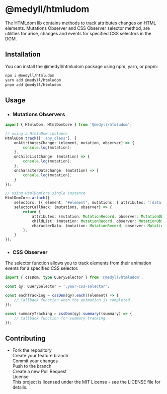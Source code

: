 

# @medyll/htmludom

The HTMLdom lib contains methods to track attributes changes on HTML elements.
Mutations Observer and CSS Observer selector method, are utilities for arise, changes and events for specified CSS selectors in the DOM.

## Installation

You can install the @medyll/htmludom package using npm, yarn, or pnpm:

```bash
npm i @medyll/htmludom
yarn add @medyll/htmludom
pnpm add @medyll/htmludom
```

## Usage

- ### Mutations Observers

```typescript 
import { HtmluDom, HtmlDomCore } from '@medyll/htmludom'; 

// using a HtmluDom instance
HtmluDom.track(['.any_class'], {
	onAttributesChange: (element, mutation, observer) => {
		console.log(mutation);
	},
	onChildListChange: (mutation) => {
		console.log(mutation);
	},
	onCharacterDataChange: (mutation) => {
		console.log(mutation);
	}
});

// using HtmlDomCore single instance
HtmlDomCore.attach({
	selectors: [{ element: '#element', mutations: { attributes: '[data-role]' } }],
	selectorCallback: (mutations, observer) => {
		return {
			attributes: (mutation: MutationRecord, observer: MutationObserver) => {},
			childList: (mutation: MutationRecord, observer: MutationObserver) => {},
			characterData: (mutation: MutationRecord, observer: MutationObserver) => {}
		};
	}
}); 
```

- ### CSS Observer

The selector function allows you to track elements from their animation events for a specified CSS selector.

```typescript
import { cssDom, type QuerySelector } from '@medyll/htmludom';

const qy: QuerySelector = '.your-css-selector'; 

const eachTracking = cssDom(qy).each((element) => {
	// Callback function when the animation is completed
});

const summaryTracking = cssDom(qy).summary((summary) => {
	// Callback function for summary tracking
});
```

## Contributing  
* Fork the repository  
Create your feature branch  
Commit your changes  
Push to the branch  
Create a new Pull Request  
License  
This project is licensed under the MIT License - see the LICENSE file for details.
